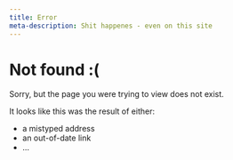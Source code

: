 ```yaml
---
title: Error
meta-description: Shit happenes - even on this site
---
```

# Not found :(

<div id="error">
  <p>Sorry, but the page you were trying to view does not exist.</p>
  <p>It looks like this was the result of either:</p>
  <ul>
    <li>a mistyped address</li>
    <li>an out-of-date link</li>
    <li>...</li>
  </ul>
  <script>
  var GOOG_FIXURL_LANG = (navigator.language || '').slice(0,2),
  GOOG_FIXURL_SITE = location.host;
  </script>
  <script src="http://linkhelp.clients.google.com/tbproxy/lh/wm/fixurl.js"></script>
</div>


